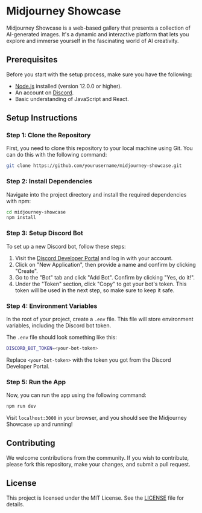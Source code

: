 # Midjourney Showcase

Midjourney Showcase is a web-based gallery that presents a collection of AI-generated images. It's a dynamic and interactive platform that lets you explore and immerse yourself in the fascinating world of AI creativity.

## Prerequisites

Before you start with the setup process, make sure you have the following:

- [Node.js](https://nodejs.org/en/download/) installed (version 12.0.0 or higher).
- An account on [Discord](https://discord.com/).
- Basic understanding of JavaScript and React.

## Setup Instructions

### Step 1: Clone the Repository

First, you need to clone this repository to your local machine using Git. You can do this with the following command:

```bash
git clone https://github.com/yourusername/midjourney-showcase.git
```

### Step 2: Install Dependencies

Navigate into the project directory and install the required dependencies with npm:

```bash
cd midjourney-showcase
npm install
```

### Step 3: Setup Discord Bot

To set up a new Discord bot, follow these steps:

1. Visit the [Discord Developer Portal](https://discord.com/developers/applications) and log in with your account.
2. Click on "New Application", then provide a name and confirm by clicking "Create".
3. Go to the "Bot" tab and click "Add Bot". Confirm by clicking "Yes, do it!".
4. Under the "Token" section, click "Copy" to get your bot's token. This token will be used in the next step, so make sure to keep it safe.

### Step 4: Environment Variables

In the root of your project, create a `.env` file. This file will store environment variables, including the Discord bot token.

The `.env` file should look something like this:

```bash
DISCORD_BOT_TOKEN=<your-bot-token>
```

Replace `<your-bot-token>` with the token you got from the Discord Developer Portal.

### Step 5: Run the App

Now, you can run the app using the following command:

```bash
npm run dev
```

Visit `localhost:3000` in your browser, and you should see the Midjourney Showcase up and running!

## Contributing

We welcome contributions from the community. If you wish to contribute, please fork this repository, make your changes, and submit a pull request.

## License

This project is licensed under the MIT License. See the [LICENSE](./LICENSE) file for details.
